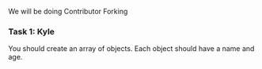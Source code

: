 We will be doing Contributor Forking

### Task 1: Kyle
You should create an array of objects. Each object should have a name and age.
